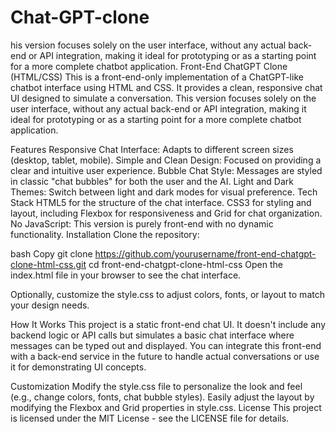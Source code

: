 # Chat-GPT-clone
his version focuses solely on the user interface, without any actual back-end or API integration, making it ideal for prototyping or as a starting point for a more complete chatbot application.
Front-End ChatGPT Clone (HTML/CSS)
This is a front-end-only implementation of a ChatGPT-like chatbot interface using HTML and CSS. It provides a clean, responsive chat UI designed to simulate a conversation. This version focuses solely on the user interface, without any actual back-end or API integration, making it ideal for prototyping or as a starting point for a more complete chatbot application.

Features
Responsive Chat Interface: Adapts to different screen sizes (desktop, tablet, mobile).
Simple and Clean Design: Focused on providing a clear and intuitive user experience.
Bubble Chat Style: Messages are styled in classic "chat bubbles" for both the user and the AI.
Light and Dark Themes: Switch between light and dark modes for visual preference.
Tech Stack
HTML5 for the structure of the chat interface.
CSS3 for styling and layout, including Flexbox for responsiveness and Grid for chat organization.
No JavaScript: This version is purely front-end with no dynamic functionality.
Installation
Clone the repository:

bash
Copy
git clone https://github.com/yourusername/front-end-chatgpt-clone-html-css.git
cd front-end-chatgpt-clone-html-css
Open the index.html file in your browser to see the chat interface.

Optionally, customize the style.css to adjust colors, fonts, or layout to match your design needs.

How It Works
This project is a static front-end chat UI. It doesn't include any backend logic or API calls but simulates a basic chat interface where messages can be typed out and displayed. You can integrate this front-end with a back-end service in the future to handle actual conversations or use it for demonstrating UI concepts.

Customization
Modify the style.css file to personalize the look and feel (e.g., change colors, fonts, chat bubble styles).
Easily adjust the layout by modifying the Flexbox and Grid properties in style.css.
License
This project is licensed under the MIT License - see the LICENSE file for details.

